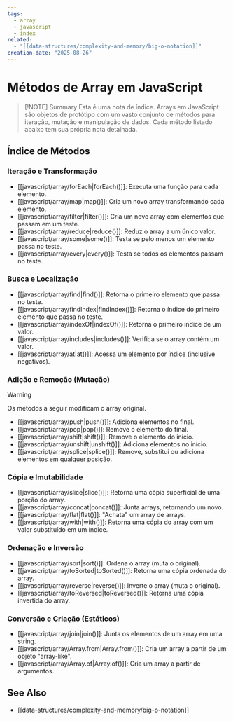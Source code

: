 ```yaml
---
tags:
  - array
  - javascript
  - index
related:
  - "[[data-structures/complexity-and-memory/big-o-notation]]"
creation-date: "2025-08-26"
---
```


# Métodos de Array em JavaScript

> [!NOTE] Summary
> Esta é uma nota de índice. Arrays em JavaScript são objetos de protótipo com um vasto conjunto de métodos para iteração, mutação e manipulação de dados. Cada método listado abaixo tem sua própria nota detalhada.

## Índice de Métodos

### Iteração e Transformação

- [[javascript/array/forEach|forEach()]]: Executa uma função para cada elemento.
- [[javascript/array/map|map()]]: Cria um novo array transformando cada elemento.
- [[javascript/array/filter|filter()]]: Cria um novo array com elementos que passam em um teste.
- [[javascript/array/reduce|reduce()]]: Reduz o array a um único valor.
- [[javascript/array/some|some()]]: Testa se pelo menos um elemento passa no teste.
- [[javascript/array/every|every()]]: Testa se todos os elementos passam no teste.

### Busca e Localização

- [[javascript/array/find|find()]]: Retorna o primeiro elemento que passa no teste.
- [[javascript/array/findIndex|findIndex()]]: Retorna o índice do primeiro elemento que passa no teste.
- [[javascript/array/indexOf|indexOf()]]: Retorna o primeiro índice de um valor.
- [[javascript/array/includes|includes()]]: Verifica se o array contém um valor.
- [[javascript/array/at|at()]]: Acessa um elemento por índice (inclusive negativos).

### Adição e Remoção (Mutação)

> [!WARNING]
> Os métodos a seguir modificam o array original.

- [[javascript/array/push|push()]]: Adiciona elementos no final.
- [[javascript/array/pop|pop()]]: Remove o elemento do final.
- [[javascript/array/shift|shift()]]: Remove o elemento do início.
- [[javascript/array/unshift|unshift()]]: Adiciona elementos no início.
- [[javascript/array/splice|splice()]]: Remove, substitui ou adiciona elementos em qualquer posição.

### Cópia e Imutabilidade

- [[javascript/array/slice|slice()]]: Retorna uma cópia superficial de uma porção do array.
- [[javascript/array/concat|concat()]]: Junta arrays, retornando um novo.
- [[javascript/array/flat|flat()]]: "Achata" um array de arrays.
- [[javascript/array/with|with()]]: Retorna uma cópia do array com um valor substituído em um índice.

### Ordenação e Inversão

- [[javascript/array/sort|sort()]]: Ordena o array (muta o original).
- [[javascript/array/toSorted|toSorted()]]: Retorna uma cópia ordenada do array.
- [[javascript/array/reverse|reverse()]]: Inverte o array (muta o original).
- [[javascript/array/toReversed|toReversed()]]: Retorna uma cópia invertida do array.

### Conversão e Criação (Estáticos)

- [[javascript/array/join|join()]]: Junta os elementos de um array em uma string.
- [[javascript/array/Array.from|Array.from()]]: Cria um array a partir de um objeto "array-like".
- [[javascript/array/Array.of|Array.of()]]: Cria um array a partir de argumentos.

## See Also

- [[data-structures/complexity-and-memory/big-o-notation]]